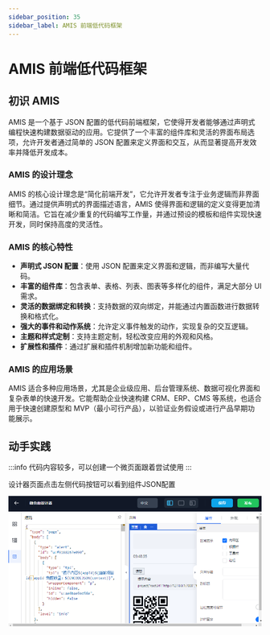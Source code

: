 ```yaml
---
sidebar_position: 35
sidebar_label: AMIS 前端低代码框架
---
```

# AMIS 前端低代码框架

## 初识 AMIS

AMIS 是一个基于 JSON 配置的低代码前端框架，它使得开发者能够通过声明式编程快速构建数据驱动的应用。它提供了一个丰富的组件库和灵活的界面布局选项，允许开发者通过简单的 JSON 配置来定义界面和交互，从而显著提高开发效率并降低开发成本。

### AMIS 的设计理念
AMIS 的核心设计理念是“简化前端开发”，它允许开发者专注于业务逻辑而非界面细节。通过提供声明式的界面描述语言，AMIS 使得界面和逻辑的定义变得更加清晰和简洁。它旨在减少重复的代码编写工作量，并通过预设的模板和组件实现快速开发，同时保持高度的灵活性。

### AMIS 的核心特性
- **声明式 JSON 配置**：使用 JSON 配置来定义界面和逻辑，而非编写大量代码。
- **丰富的组件库**：包含表单、表格、列表、图表等多样化的组件，满足大部分 UI 需求。
- **灵活的数据绑定和转换**：支持数据的双向绑定，并能通过内置函数进行数据转换和格式化。
- **强大的事件和动作系统**：允许定义事件触发的动作，实现复杂的交互逻辑。
- **主题和样式定制**：支持主题定制，轻松改变应用的外观和风格。
- **扩展性和插件**：通过扩展和插件机制增加新功能和组件。

### AMIS 的应用场景
AMIS 适合多种应用场景，尤其是企业级应用、后台管理系统、数据可视化界面和复杂表单的快速开发。它能帮助企业快速构建 CRM、ERP、CMS 等系统，也适合用于快速创建原型和 MVP（最小可行产品），以验证业务假设或进行产品早期功能展示。

## 动手实践

:::info
代码内容较多，可以创建一个微页面跟着尝试使用
:::


设计器页面点击左侧代码按钮可以看到组件JSON配置



![](/img/amis/design-tool-json.png)

<br/>
<br/>